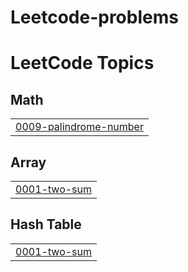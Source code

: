 # Leetcode-problems
<!---LeetCode Topics Start-->
# LeetCode Topics
## Math
|  |
| ------- |
| [0009-palindrome-number](https://github.com/RahulRaj0904/Leetcode-problems/tree/master/0009-palindrome-number) |
## Array
|  |
| ------- |
| [0001-two-sum](https://github.com/RahulRaj0904/Leetcode-problems/tree/master/0001-two-sum) |
## Hash Table
|  |
| ------- |
| [0001-two-sum](https://github.com/RahulRaj0904/Leetcode-problems/tree/master/0001-two-sum) |
<!---LeetCode Topics End-->